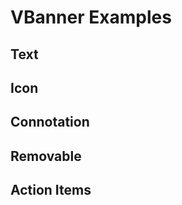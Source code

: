 # VBanner Examples

## Text
<code-tab>
<template #example>
<TextExample />
</template>
<template #code>

```vue
<!--@include: ./components/banner/TextExample.vue -->
```
</template>
</code-tab>

## Icon
<code-tab>
<template #example>
<IconExample />
</template>
<template #code>

```vue
<!--@include: ./components/banner/IconExample.vue -->
```
</template>
</code-tab>

## Connotation
<code-tab>
<template #example>
<ConnotationExample />
</template>
<template #code>

```vue
<!--@include: ./components/banner/ConnotationExample.vue -->
```
</template>
</code-tab>

## Removable
<code-tab>
<template #example>
<RemovableExample />
</template>
<template #code>

```vue
<!--@include: ./components/banner/RemovableExample.vue -->
```
</template>
</code-tab>

## Action Items
<code-tab>
<template #example>
<ActionItemsExample />
</template>
<template #code>

```vue
<!--@include: ./components/banner/ActionItemsExample.vue -->
```
</template>
</code-tab>

<script setup lang="ts">
import CodeTab from '../custom/CodeTab.vue';
import { defineClientComponent } from 'vitepress';

const TextExample = defineClientComponent(() =>  import('./components/banner/TextExample.vue'));
const IconExample = defineClientComponent(() =>  import('./components/banner/IconExample.vue'));
const ConnotationExample = defineClientComponent(() =>  import('./components/banner/ConnotationExample.vue'));
const RemovableExample = defineClientComponent(() =>  import('./components/banner/RemovableExample.vue'));
const ActionItemsExample = defineClientComponent(() =>  import('./components/banner/ActionItemsExample.vue'));
</script>
